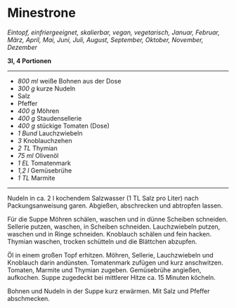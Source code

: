 # Minestrone

*Eintopf, einfriergeeignet, skalierbar, vegan, vegetarisch, Januar, Februar, März, April, Mai, Juni, Juli, August, September, Oktober, November, Dezember*

**3l, 4 Portionen**

---

- *800 ml* weiße Bohnen aus der Dose
- *300 g* kurze Nudeln
- Salz 
- Pfeffer 
- *400 g* Möhren 
- *400 g* Staudensellerie 
- *400 g* stückige Tomaten (Dose)
- *1 Bund* Lauchzwiebeln 
- *3* Knoblauchzehen 
- *2 TL* Thymian 
- *75 ml* Olivenöl 
- *1 EL* Tomatenmark 
- *1,2 l* Gemüsebrühe
- *1 TL* Marmite

---

Nudeln in ca. 2 l kochendem Salzwasser (1 TL Salz pro Liter) nach Packungsanweisung garen. Abgießen, abschrecken und abtropfen lassen. 

Für die Suppe Möhren schälen, waschen und in dünne Scheiben schneiden. Sellerie putzen, waschen, in Scheiben schneiden. Lauchzwiebeln putzen, waschen und in Ringe schneiden. Knoblauch schälen und fein hacken. Thymian waschen, trocken schütteln und die Blättchen abzupfen. 

Öl in einem großen Topf erhitzen. Möhren, Sellerie, Lauchzwiebeln und Knoblauch darin andünsten. Tomatenmark zufügen und kurz anschwitzen. Tomaten, Marmite und Thymian zugeben. Gemüsebrühe angießen, aufkochen. Suppe zugedeckt bei mittlerer Hitze ca. 15 Minuten köcheln. 

Bohnen und Nudeln in der Suppe kurz erwärmen. Mit Salz und Pfeffer abschmecken.
